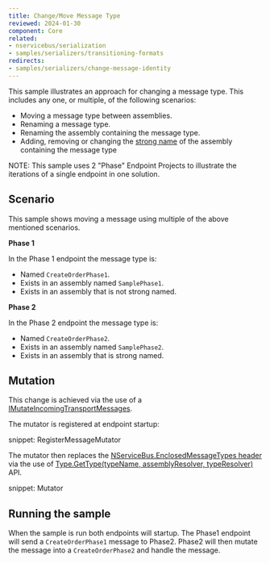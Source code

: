 ```yaml
---
title: Change/Move Message Type
reviewed: 2024-01-30
component: Core
related:
- nservicebus/serialization
- samples/serializers/transitioning-formats
redirects:
- samples/serializers/change-message-identity
---
```


This sample illustrates an approach for changing a message type. This includes any one, or multiple, of the following scenarios:

 * Moving a message type between assemblies.
 * Renaming a message type.
 * Renaming the assembly containing the message type.
 * Adding, removing or changing the [strong name](https://docs.microsoft.com/en-us/dotnet/framework/app-domains/strong-named-assemblies) of the assembly containing the message type

NOTE: This sample uses 2 "Phase" Endpoint Projects to illustrate the iterations of a single endpoint in one solution.


## Scenario

This sample shows moving a message using multiple of the above mentioned scenarios.

**Phase 1**

In the Phase 1 endpoint the message type is:

 * Named `CreateOrderPhase1`.
 * Exists in an assembly named `SamplePhase1`.
 * Exists in an assembly that is not strong named.


**Phase 2**

In the Phase 2 endpoint the message type is:

 * Named `CreateOrderPhase2`.
 * Exists in an assembly named `SamplePhase2`.
 * Exists in an assembly that is strong named.


## Mutation

This change is achieved via the use of a [IMutateIncomingTransportMessages](/nservicebus/pipeline/message-mutators.md?version=core_7#transport-messages-mutators-imutateincomingtransportmessages).

The mutator is registered at endpoint startup:

snippet: RegisterMessageMutator


The mutator then replaces the [NServiceBus.EnclosedMessageTypes header](/nservicebus/messaging/headers.md#serialization-headers-nservicebus-enclosedmessagetypes) via the use of [Type.GetType(typeName, assemblyResolver, typeResolver)](https://msdn.microsoft.com/en-us/library/ee332932.aspx) API.

snippet: Mutator


## Running the sample

When the sample is run both endpoints will startup. The Phase1 endpoint will send a `CreateOrderPhase1` message to Phase2. Phase2 will then mutate the message into a `CreateOrderPhase2` and handle the message.
